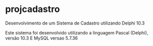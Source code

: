 # projcadastro
Desenvolvimento de um Sistema de Cadastro utilizando Delphi 10.3

Este sistema foi desenvolvido utilizando a linguagem Pascal (Delphi), versão 10.3
E MySQL versao 5.7.36
